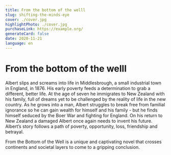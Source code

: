 ```yaml
---
title: From the bottom of the welll
slug: shifting-the-minds-eye
cover: ./cover.jpg
highlightPhoto: ./cover.jpg
purchaseLink: https://example.org/
generateCard: false
date: 2020-11-21
language: en
---
```


# From the bottom of the welll
Albert slips and screams into life in Middlesbrough, a small industrial town in England, in 1876. His
early poverty feeds a determination to grab a different, better life. At the age of seven he
immigrates to New Zealand with his family, full of dreams yet to be challenged by the reality of life in
the new country. As he grows into a man, Albert struggles to break free from familial ignorance so
he can gain wealth for himself and his family - but he finds himself seduced by the Boer War and
fighting for England. On his return to New Zealand a damaged Albert once again needs to invent his
future.
Albert’s story follows a path of poverty, opportunity, loss, friendship and betrayal.


From the Bottom of the Well is a unique and captivating novel that crosses continents and societal
layers to come to a gripping conclusion.


